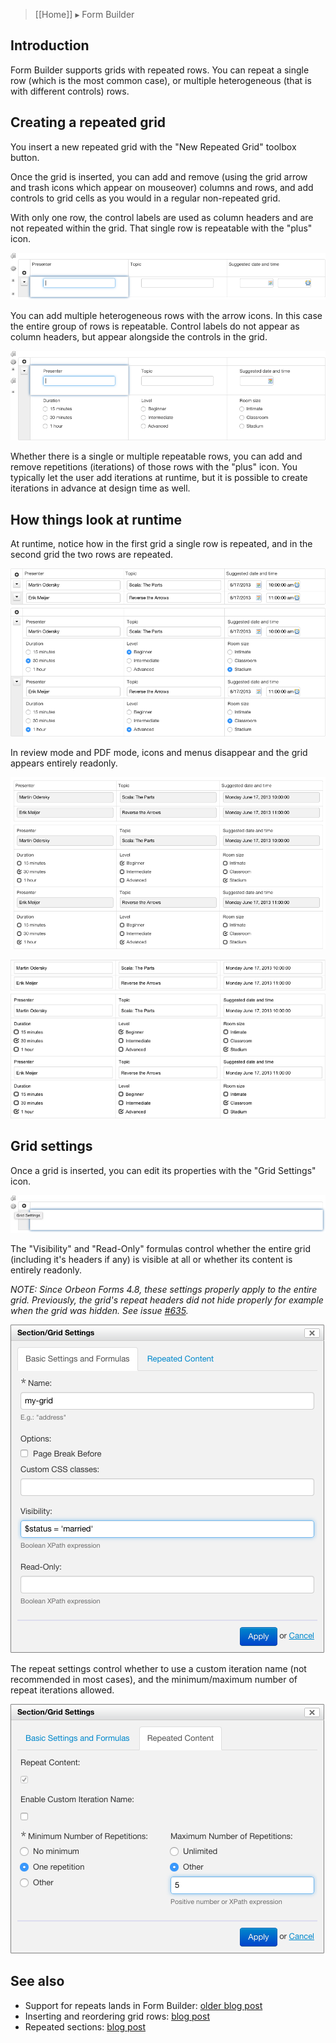 > [[Home]] ▸ Form Builder

## Introduction

Form Builder supports grids with repeated rows. You can repeat a single row (which is the most common case), or multiple heterogeneous (that is with different controls) rows.

## Creating a repeated grid

You insert a new repeated grid with the "New Repeated Grid" toolbox button.

Once the grid is inserted, you can add and remove (using the grid arrow and trash icons which appear on mouseover) columns and rows, and add controls to grid cells as you would in a regular non-repeated grid.

With only one row, the control labels are used as column headers and are not repeated within the grid. That single row is repeatable with the "plus" icon.

![Repeating a single row](images/fb-repeated-grid-single.png)

You can add multiple heterogeneous rows with the arrow icons. In this case the entire group of rows is repeatable. Control labels do not appear as column headers, but appear alongside the controls in the grid.

![Repeating multiple rows](images/fb-repeated-grid-multiple.png)

Whether there is a single or multiple repeatable rows, you can add and remove repetitions (iterations) of those rows with the "plus" icon. You typically let the user add iterations at runtime, but it is possible to create iterations in advance at design time as well.

## How things look at runtime

At runtime, notice how in the first grid a single row is repeated, and in the second grid the two rows are repeated.

![Repeated grids](images/fr-repeated-grids.png)

In review mode and PDF mode, icons and menus disappear and the grid appears entirely readonly.

![Repeated grids in review mode](images/fr-repeated-grids-view.png)

![Repeated grids in PDF mode](images/fr-repeated-grids-pdf.png)

## Grid settings

Once a grid is inserted, you can edit its properties with the "Grid Settings" icon.

![Grid Settings](images/fb-repeated-grid-settings-icon.png)

The "Visibility" and "Read-Only" formulas control whether the entire grid (including it's headers if any) is visible at all or whether its content is entirely readonly. 

*NOTE: Since Orbeon Forms 4.8, these settings properly apply to the entire grid. Previously, the grid's repeat headers did not hide properly for example when the grid was hidden. See issue [#635](https://github.com/orbeon/orbeon-forms/issues/635).*

![Grid Settings](images/fb-repeated-grid-settings-basic.png)

The repeat settings control whether to use a custom iteration name (not recommended in most cases), and the minimum/maximum number of repeat iterations allowed.

![Grid Settings](images/fb-repeated-grid-settings-repeat.png)

## See also

- Support for repeats lands in Form Builder: [older blog post](http://blog.orbeon.com/2012/04/support-for-repeats-lands-in-form.html)
- Inserting and reordering grid rows: [blog post](http://blog.orbeon.com/2013/11/inserting-and-reordering-grid-rows.html)
- Repeated sections: [blog post](http://blog.orbeon.com/2014/01/repeated-sections.html)